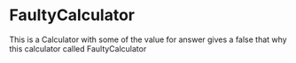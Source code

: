 # FaultyCalculator
This is a Calculator with some of the value for answer gives a false that why this calculator called FaultyCalculator
